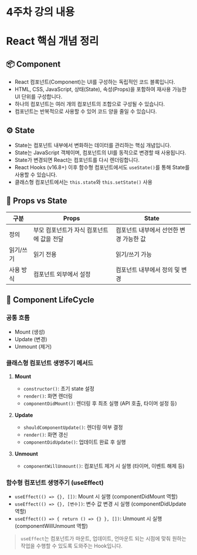 # 4주차 강의 내용

# React 핵심 개념 정리

## 📦 Component
- React 컴포넌트(Component)는 UI를 구성하는 독립적인 코드 블록입니다.
- HTML, CSS, JavaScript, 상태(State), 속성(Props)을 포함하여 재사용 가능한 UI 단위를 구성합니다.
- 하나의 컴포넌트는 여러 개의 컴포넌트의 조합으로 구성될 수 있습니다.
- 컴포넌트는 반복적으로 사용할 수 있어 코드 양을 줄일 수 있습니다.

## ⚙️ State
- State는 컴포넌트 내부에서 변화하는 데이터를 관리하는 핵심 개념입니다.
- State는 JavaScript 객체이며, 컴포넌트의 UI를 동적으로 변경할 때 사용됩니다.
- State가 변경되면 React는 컴포넌트를 다시 렌더링합니다.
- React Hooks (v16.8+) 이후 함수형 컴포넌트에서도 `useState()`를 통해 State를 사용할 수 있습니다.
- 클래스형 컴포넌트에서는 `this.state`와 `this.setState()` 사용

## 📨 Props vs State
| 구분 | Props | State |
|------|-------|-------|
| 정의 | 부모 컴포넌트가 자식 컴포넌트에 값을 전달 | 컴포넌트 내부에서 선언한 변경 가능한 값 |
| 읽기/쓰기 | 읽기 전용 | 읽기/쓰기 가능 |
| 사용 방식 | 컴포넌트 외부에서 설정 | 컴포넌트 내부에서 정의 및 변경 |

## 🔁 Component LifeCycle

### 공통 흐름
- Mount (생성)
- Update (변경)
- Unmount (제거)

### 클래스형 컴포넌트 생명주기 메서드
1. **Mount**
   - `constructor()`: 초기 state 설정
   - `render()`: 화면 렌더링
   - `componentDidMount()`: 렌더링 후 최초 실행 (API 호출, 타이머 설정 등)

2. **Update**
   - `shouldComponentUpdate()`: 렌더링 여부 결정
   - `render()`: 화면 갱신
   - `componentDidUpdate()`: 업데이트 완료 후 실행

3. **Unmount**
   - `componentWillUnmount()`: 컴포넌트 제거 시 실행 (타이머, 이벤트 해제 등)

### 함수형 컴포넌트 생명주기 (useEffect)
- `useEffect(() => {}, [])`: Mount 시 실행 (componentDidMount 역할)
- `useEffect(() => {}, [변수])`: 변수 값 변경 시 실행 (componentDidUpdate 역할)
- `useEffect(() => { return () => {} }, [])`: Unmount 시 실행 (componentWillUnmount 역할)

> `useEffect`는 컴포넌트가 마운트, 업데이트, 언마운트 되는 시점에 맞춰 원하는 작업을 수행할 수 있도록 도와주는 Hook입니다.

